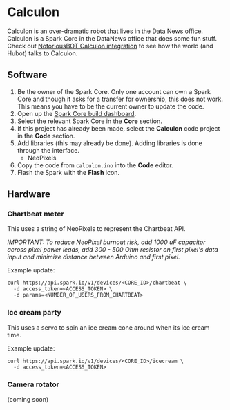 # Calculon

Calculon is an over-dramatic robot that lives in the Data News office.  Calculon is a Spark Core in the DataNews office that does some fun stuff.  Check out [NotoriousBOT Calculon integration](https://github.com/datanews/NotoriousBOT/blob/master/scripts/calculon.js) to see how the world (and Hubot) talks to Calculon.

## Software

1. Be the owner of the Spark Core.  Only one account can own a Spark Core and though it asks for a transfer for ownership, this does not work.  This means you have to be the current owner to update the code.
1. Open up the [Spark Core build dashboard](https://build.spark.io/build).
1. Select the relevant Spark Core in the **Core** section.
1. If this project has already been made, select the **Calculon** code project in the **Code** section.
1. Add libraries (this may already be done).  Adding libraries is done through the interface.
    * NeoPixels
1. Copy the code from `calculon.ino` into the **Code** editor.
1. Flash the Spark with the **Flash** icon.

## Hardware

### Chartbeat meter

This uses a string of NeoPixels to represent the Chartbeat API.

*IMPORTANT: To reduce NeoPixel burnout risk, add 1000 uF capacitor across pixel power leads, add 300 - 500 Ohm resistor on first pixel's data input and minimize distance between Arduino and first pixel.*

Example update:

    curl https://api.spark.io/v1/devices/<CORE_ID>/chartbeat \
      -d access_token=<ACCESS_TOKEN> \
      -d params=<NUMBER_OF_USERS_FROM_CHARTBEAT>

### Ice cream party

This uses a servo to spin an ice cream cone around when its ice cream time.

Example update:

    curl https://api.spark.io/v1/devices/<CORE_ID>/icecream \
      -d access_token=<ACCESS_TOKEN>

### Camera rotator

(coming soon)
